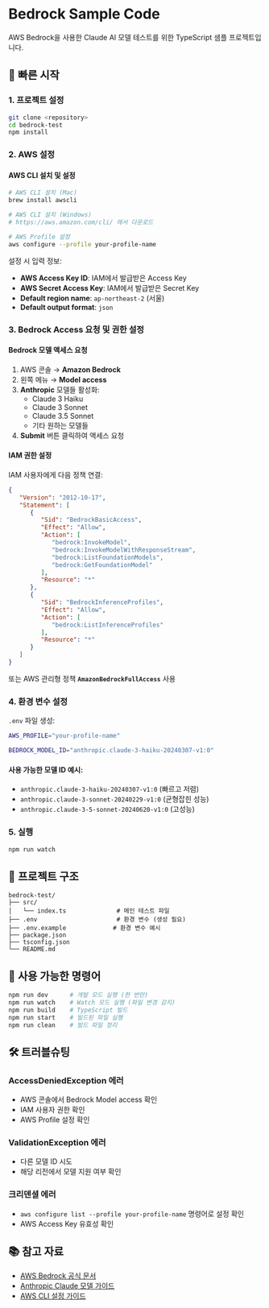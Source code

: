 # Bedrock Sample Code

AWS Bedrock을 사용한 Claude AI 모델 테스트를 위한 TypeScript 샘플 프로젝트입니다.

## 🚀 빠른 시작

### 1. 프로젝트 설정
```bash
git clone <repository>
cd bedrock-test
npm install
```

### 2. AWS 설정

#### AWS CLI 설치 및 설정
```bash
# AWS CLI 설치 (Mac)
brew install awscli

# AWS CLI 설치 (Windows)
# https://aws.amazon.com/cli/ 에서 다운로드

# AWS Profile 설정
aws configure --profile your-profile-name
```

설정 시 입력 정보:
- **AWS Access Key ID**: IAM에서 발급받은 Access Key
- **AWS Secret Access Key**: IAM에서 발급받은 Secret Key
- **Default region name**: `ap-northeast-2` (서울)
- **Default output format**: `json`

### 3. Bedrock Access 요청 및 권한 설정

#### Bedrock 모델 액세스 요청
1. AWS 콘솔 → **Amazon Bedrock**
2. 왼쪽 메뉴 → **Model access**
3. **Anthropic** 모델들 활성화:
    - Claude 3 Haiku
    - Claude 3 Sonnet
    - Claude 3.5 Sonnet
    - 기타 원하는 모델들
4. **Submit** 버튼 클릭하여 액세스 요청

#### IAM 권한 설정
IAM 사용자에게 다음 정책 연결:
```json
{
   "Version": "2012-10-17",
   "Statement": [
      {
         "Sid": "BedrockBasicAccess",
         "Effect": "Allow",
         "Action": [
            "bedrock:InvokeModel",
            "bedrock:InvokeModelWithResponseStream",
            "bedrock:ListFoundationModels",
            "bedrock:GetFoundationModel"
         ],
         "Resource": "*"
      },
      {
         "Sid": "BedrockInferenceProfiles",
         "Effect": "Allow",
         "Action": [
            "bedrock:ListInferenceProfiles"
         ],
         "Resource": "*"
      }
   ]
}
```

또는 AWS 관리형 정책 **`AmazonBedrockFullAccess`** 사용

### 4. 환경 변수 설정

`.env` 파일 생성:
```bash
AWS_PROFILE="your-profile-name"

BEDROCK_MODEL_ID="anthropic.claude-3-haiku-20240307-v1:0"
```

#### 사용 가능한 모델 ID 예시:
- `anthropic.claude-3-haiku-20240307-v1:0` (빠르고 저렴)
- `anthropic.claude-3-sonnet-20240229-v1:0` (균형잡힌 성능)
- `anthropic.claude-3-5-sonnet-20240620-v1:0` (고성능)

### 5. 실행

```bash
npm run watch
```

## 📁 프로젝트 구조

```
bedrock-test/
├── src/
│   └── index.ts              # 메인 테스트 파일
├── .env                      # 환경 변수 (생성 필요)
├── .env.example             # 환경 변수 예시
├── package.json
├── tsconfig.json
└── README.md
```

## 🔧 사용 가능한 명령어

```bash
npm run dev      # 개발 모드 실행 (한 번만)
npm run watch    # Watch 모드 실행 (파일 변경 감지)
npm run build    # TypeScript 빌드
npm run start    # 빌드된 파일 실행
npm run clean    # 빌드 파일 정리
```

## 🛠️ 트러블슈팅

### AccessDeniedException 에러
- AWS 콘솔에서 Bedrock Model access 확인
- IAM 사용자 권한 확인
- AWS Profile 설정 확인

### ValidationException 에러
- 다른 모델 ID 시도
- 해당 리전에서 모델 지원 여부 확인

### 크리덴셜 에러
- `aws configure list --profile your-profile-name` 명령어로 설정 확인
- AWS Access Key 유효성 확인

## 📚 참고 자료

- [AWS Bedrock 공식 문서](https://docs.aws.amazon.com/bedrock/)
- [Anthropic Claude 모델 가이드](https://docs.aws.amazon.com/bedrock/latest/userguide/model-parameters-claude.html)
- [AWS CLI 설정 가이드](https://docs.aws.amazon.com/cli/latest/userguide/getting-started-quickstart.html)